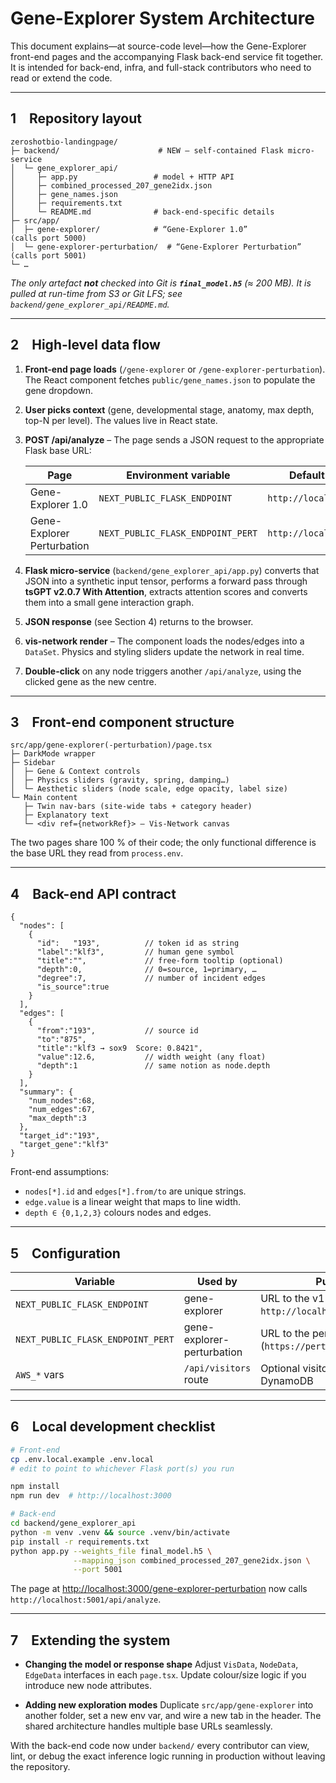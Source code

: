 # Gene-Explorer System Architecture

This document explains—at source-code level—how the Gene-Explorer front-end pages and the accompanying Flask back-end service fit together. It is intended for back-end, infra, and full-stack contributors who need to read or extend the code.

---

## 1 Repository layout

```
zeroshotbio-landingpage/
├─ backend/                      # NEW – self-contained Flask micro-service
│  └─ gene_explorer_api/
│     ├─ app.py                 # model + HTTP API
│     ├─ combined_processed_207_gene2idx.json
│     ├─ gene_names.json
│     ├─ requirements.txt
│     └─ README.md              # back-end-specific details
├─ src/app/
│  ├─ gene-explorer/            # “Gene-Explorer 1.0”             (calls port 5000)
│  └─ gene-explorer-perturbation/  # “Gene-Explorer Perturbation” (calls port 5001)
└─ …
```

*The only artefact **not** checked into Git is **`final_model.h5`** (≈ 200 MB).
It is pulled at run-time from S3 or Git LFS; see `backend/gene_explorer_api/README.md`.*

---

## 2 High-level data flow

1. **Front-end page loads** (`/gene-explorer` or `/gene-explorer-perturbation`).
   The React component fetches `public/gene_names.json` to populate the gene dropdown.

2. **User picks context** (gene, developmental stage, anatomy, max depth, top-N per level).
   The values live in React state.

3. **POST /api/analyze** – The page sends a JSON request to the appropriate Flask base URL:

   | Page                       | Environment variable              | Default (dev)           |
   | -------------------------- | --------------------------------- | ----------------------- |
   | Gene-Explorer 1.0          | `NEXT_PUBLIC_FLASK_ENDPOINT`      | `http://localhost:5000` |
   | Gene-Explorer Perturbation | `NEXT_PUBLIC_FLASK_ENDPOINT_PERT` | `http://localhost:5001` |

4. **Flask micro-service** (`backend/gene_explorer_api/app.py`) converts that JSON into a synthetic input tensor, performs a forward pass through **tsGPT v2.0.7 With Attention**, extracts attention scores and converts them into a small gene interaction graph.

5. **JSON response** (see Section 4) returns to the browser.

6. **vis-network render** – The component loads the nodes/edges into a `DataSet`.
   Physics and styling sliders update the network in real time.

7. **Double-click** on any node triggers another `/api/analyze`, using the clicked gene as the new centre.

---

## 3 Front-end component structure

```
src/app/gene-explorer(-perturbation)/page.tsx
├─ DarkMode wrapper
├─ Sidebar
│  ├─ Gene & Context controls
│  ├─ Physics sliders (gravity, spring, damping…)
│  └─ Aesthetic sliders (node scale, edge opacity, label size)
└─ Main content
   ├─ Twin nav-bars (site-wide tabs + category header)
   ├─ Explanatory text
   └─ <div ref={networkRef}> — Vis-Network canvas
```

The two pages share 100 % of their code; the only functional difference is the base URL they read from `process.env`.

---

## 4 Back-end API contract

```jsonc
{
  "nodes": [
    {
      "id":   "193",          // token id as string
      "label":"klf3",         // human gene symbol
      "title":"",             // free-form tooltip (optional)
      "depth":0,              // 0=source, 1=primary, …
      "degree":7,             // number of incident edges
      "is_source":true
    }
  ],
  "edges": [
    {
      "from":"193",           // source id
      "to":"875",
      "title":"klf3 → sox9  Score: 0.8421",
      "value":12.6,           // width weight (any float)
      "depth":1               // same notion as node.depth
    }
  ],
  "summary": {
    "num_nodes":68,
    "num_edges":67,
    "max_depth":3
  },
  "target_id":"193",
  "target_gene":"klf3"
}
```

Front-end assumptions:

* `nodes[*].id` and `edges[*].from/to` are unique strings.
* `edge.value` is a linear weight that maps to line width.
* `depth ∈ {0,1,2,3}` colours nodes and edges.

---

## 5 Configuration

| Variable                          | Used by                    | Purpose                                                        |
| --------------------------------- | -------------------------- | -------------------------------------------------------------- |
| `NEXT_PUBLIC_FLASK_ENDPOINT`      | gene-explorer              | URL to the v1 model (default `http://localhost:5000`)          |
| `NEXT_PUBLIC_FLASK_ENDPOINT_PERT` | gene-explorer-perturbation | URL to the perturbation model (`https://perturb.zeroshot.bio`) |
| `AWS_*` vars                      | `/api/visitors` route      | Optional visitor-logging to DynamoDB                           |

---

## 6 Local development checklist

```bash
# Front-end
cp .env.local.example .env.local
# edit to point to whichever Flask port(s) you run

npm install
npm run dev  # http://localhost:3000

# Back-end
cd backend/gene_explorer_api
python -m venv .venv && source .venv/bin/activate
pip install -r requirements.txt
python app.py --weights_file final_model.h5 \
              --mapping_json combined_processed_207_gene2idx.json \
              --port 5001
```

The page at [http://localhost:3000/gene-explorer-perturbation](http://localhost:3000/gene-explorer-perturbation) now calls `http://localhost:5001/api/analyze`.

---

## 7 Extending the system

* **Changing the model or response shape**
  Adjust `VisData`, `NodeData`, `EdgeData` interfaces in each `page.tsx`.
  Update colour/size logic if you introduce new node attributes.

* **Adding new exploration modes**
  Duplicate `src/app/gene-explorer` into another folder, set a new env var, and wire a new tab in the header.  The shared architecture handles multiple base URLs seamlessly.

With the back-end code now under `backend/` every contributor can view, lint, or debug the exact inference logic running in production without leaving the repository.
